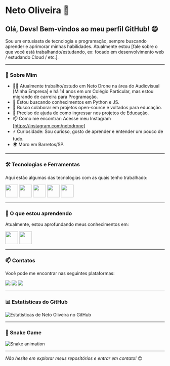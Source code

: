 # Neto Oliveira 👋

## Olá, Devs! Bem-vindos ao meu perfil GitHub! 😄

Sou um entusiasta de tecnologia e programação, sempre buscando aprender e aprimorar minhas habilidades. Atualmente estou [fale sobre o que você está trabalhando/estudando, ex: focado em desenvolvimento web / estudando Cloud / etc.].

---

### 🚀 Sobre Mim

*   👨‍💻 Atualmente trabalho/estudo em Neto Drone na área do Audiovisual [Minha Empresa] e há 14 anos em um Colégio Particular, mas estou migrando de carreira para Programação.
*   🌱 Estou buscando conhecimentos em Python e JS.
*   👯 Busco colaborar em projetos open-source e voltados para educação.
*   🤔 Preciso de ajuda de como ingressar nos projetos de Educação.
*   📫 Como me encontrar: Acesse meu Instagram [https://instagram.com/netodrone]
*   ⚡ Curiosidade: Sou curioso, gosto de aprender e entender um pouco de tudo.
*   🌍 Moro em Barretos/SP.

---

### 🛠️ Tecnologias e Ferramentas

Aqui estão algumas das tecnologias com as quais tenho trabalhado:

<p align="left">
  <img loading="lazy" src="https://cdn.jsdelivr.net/gh/devicons/devicon/icons/html5/html5-original.svg" width="40" height="40"/>
  <img loading="lazy" src="https://cdn.jsdelivr.net/gh/devicons/devicon/icons/css3/css3-original.svg" width="40" height="40"/>
  <img loading="lazy" src="https://cdn.jsdelivr.net/gh/devicons/devicon/icons/javascript/javascript-original.svg" width="40" height="40"/>
  <img loading="lazy" src="https://cdn.jsdelivr.net/gh/devicons/devicon/icons/git/git-original.svg" width="40" height="40"/>
  <img loading="lazy" src="https://cdn.jsdelivr.net/gh/devicons/devicon/icons/github/github-original.svg" width="40" height="40"/>
  <!-- Adicione mais ícones conforme necessário -->
  <!-- Exemplo: <img loading="lazy" src="https://cdn.jsdelivr.net/gh/devicons/devicon/icons/react/react-original.svg" width="40" height="40"/> -->
</p>

---

### 🌱 O que estou aprendendo

Atualmente, estou aprofundando meus conhecimentos em:

<p align="left">
  <img loading="lazy" src="https://cdn.jsdelivr.net/gh/devicons/devicon/icons/java/java-original.svg" width="40" height="40"/> 
  <img loading="lazy" src="https://cdn.jsdelivr.net/gh/devicons/devicon/icons/linux/linux-original.svg" width="40" height="40"/>
  <!-- Adicione ícones do que você está aprendendo -->
</p>

---

### 📫 Contatos

Você pode me encontrar nas seguintes plataformas:

<div> 
  <a href="https://instagram.com/netodrone" target="_blank"><img loading="lazy" src="https://img.shields.io/badge/-Instagram-%23E4405F?style=for-the-badge&logo=instagram&logoColor=white" target="_blank"></a>
  <a href = "mailto:neto@netodrone.com.br"><img loading="lazy" src="https://img.shields.io/badge/Gmail-D14836?style=for-the-badge&logo=gmail&logoColor=white" target="_blank"></a>
  <a href="https://www.linkedin.com/in/netooliveira1/" target="_blank"><img loading="lazy" src="https://img.shields.io/badge/-LinkedIn-%230077B5?style=for-the-badge&logo=linkedin&logoColor=white" target="_blank"></a> 

</div>

---

### 📊 Estatísticas do GitHub

<!-- Você pode adicionar estatísticas do seu GitHub aqui usando ferramentas como https://github.com/anuraghazra/github-readme-stats -->

![Estatísticas de Neto Oliveira no GitHub](https://github-readme-stats.vercel.app/api?username=netodrone&show_icons=true&theme=radical)


---

### 🐍 Snake Game

<!-- Adicione a animação Snake aqui. Você precisa configurar uma GitHub Action no seu repositório de perfil (repositório com o mesmo nome do seu usuário) para gerar a imagem. -->
<!-- Veja mais em: https://github.com/platane/platane -->
![Snake animation](https://github.com/netodrone/netodrone/blob/output/github-contribution-grid-snake.svg)


---

*Não hesite em explorar meus repositórios e entrar em contato!* 😊 
